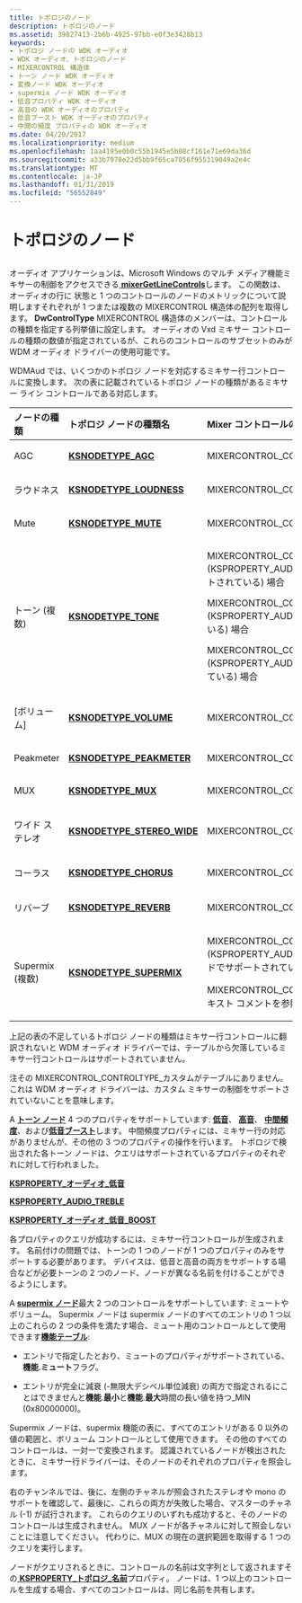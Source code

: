 ```yaml
---
title: トポロジのノード
description: トポロジのノード
ms.assetid: 39827413-2b6b-4925-97bb-e0f3e3428b13
keywords:
- トポロジ ノードの WDK オーディオ
- WDK オーディオ、トポロジのノード
- MIXERCONTROL 構造体
- トーン ノード WDK オーディオ
- 変換ノード WDK オーディオ
- supermix ノード WDK オーディオ
- 低音プロパティ WDK オーディオ
- 高音の WDK オーディオのプロパティ
- 低音ブースト WDK オーディオのプロパティ
- 中間の頻度 プロパティの WDK オーディオ
ms.date: 04/20/2017
ms.localizationpriority: medium
ms.openlocfilehash: 1aa4195e0b0c55b1945e5b08cf161e71e69da36d
ms.sourcegitcommit: a33b7978e22d5bb9f65ca7056f955319049a2e4c
ms.translationtype: MT
ms.contentlocale: ja-JP
ms.lasthandoff: 01/31/2019
ms.locfileid: "56552849"
---
```

# <a name="topology-nodes"></a>トポロジのノード


## <span id="topology_nodes"></span><span id="TOPOLOGY_NODES"></span>


オーディオ アプリケーションは、Microsoft Windows のマルチ メディア機能ミキサーの制御をアクセスできる[ **mixerGetLineControls**](https://msdn.microsoft.com/library/windows/desktop/dd757302)します。 この関数は、オーディオの行に 状態と 1 つのコントロールのノードのメトリックについて説明しますそれぞれが 1 つまたは複数の MIXERCONTROL 構造体の配列を取得します。 **DwControlType** MIXERCONTROL 構造体のメンバーは、コントロールの種類を指定する列挙値に設定します。 オーディオの Vxd ミキサー コントロールの種類の数値が指定されているが、これらのコントロールのサブセットのみが WDM オーディオ ドライバーの使用可能です。

WDMAud では、いくつかのトポロジ ノードを対応するミキサー行コントロールに変換します。 次の表に記載されているトポロジ ノードの種類があるミキサー ライン コントロールである対応します。

<table>
<colgroup>
<col width="33%" />
<col width="33%" />
<col width="33%" />
</colgroup>
<thead>
<tr class="header">
<th align="left">ノードの種類</th>
<th align="left">トポロジ ノードの種類名</th>
<th align="left">Mixer コントロールの種類名</th>
</tr>
</thead>
<tbody>
<tr class="odd">
<td align="left"><p>AGC</p></td>
<td align="left"><p><a href="https://msdn.microsoft.com/library/windows/hardware/ff537154" data-raw-source="[&lt;strong&gt;KSNODETYPE_AGC&lt;/strong&gt;](https://msdn.microsoft.com/library/windows/hardware/ff537154)"><strong>KSNODETYPE_AGC</strong></a></p></td>
<td align="left"><p>MIXERCONTROL_CONTROLTYPE_ONOFF</p></td>
</tr>
<tr class="even">
<td align="left"><p>ラウドネス</p></td>
<td align="left"><p><a href="https://msdn.microsoft.com/library/windows/hardware/ff537174" data-raw-source="[&lt;strong&gt;KSNODETYPE_LOUDNESS&lt;/strong&gt;](https://msdn.microsoft.com/library/windows/hardware/ff537174)"><strong>KSNODETYPE_LOUDNESS</strong></a></p></td>
<td align="left"><p>MIXERCONTROL_CONTROLTYPE_LOUDNESS</p></td>
</tr>
<tr class="odd">
<td align="left"><p>Mute</p></td>
<td align="left"><p><a href="https://msdn.microsoft.com/library/windows/hardware/ff537178" data-raw-source="[&lt;strong&gt;KSNODETYPE_MUTE&lt;/strong&gt;](https://msdn.microsoft.com/library/windows/hardware/ff537178)"><strong>KSNODETYPE_MUTE</strong></a></p></td>
<td align="left"><p>MIXERCONTROL_CONTROLTYPE_MUTE</p></td>
</tr>
<tr class="even">
<td align="left"><p>トーン (複数)</p></td>
<td align="left"><p><a href="https://msdn.microsoft.com/library/windows/hardware/ff537205" data-raw-source="[&lt;strong&gt;KSNODETYPE_TONE&lt;/strong&gt;](https://msdn.microsoft.com/library/windows/hardware/ff537205)"><strong>KSNODETYPE_TONE</strong></a></p></td>
<td align="left"><p>MIXERCONTROL_CONTROLTYPE_ONOFF (KSPROPERTY_AUDIO_BASS_BOOST がサポートされている) 場合</p>
<p>MIXERCONTROL_CONTROLTYPE_BASS (KSPROPERTY_AUDIO_BASS がサポートされている) 場合</p>
<p>MIXERCONTROL_CONTROLTYPE_TREBLE (KSPROPERTY_AUDIO_TREBLE がサポートされている) 場合</p></td>
</tr>
<tr class="odd">
<td align="left"><p>[ボリューム]</p></td>
<td align="left"><p><a href="https://msdn.microsoft.com/library/windows/hardware/ff537208" data-raw-source="[&lt;strong&gt;KSNODETYPE_VOLUME&lt;/strong&gt;](https://msdn.microsoft.com/library/windows/hardware/ff537208)"><strong>KSNODETYPE_VOLUME</strong></a></p></td>
<td align="left"><p>MIXERCONTROL_CONTROLTYPE_VOLUME</p></td>
</tr>
<tr class="even">
<td align="left"><p>Peakmeter</p></td>
<td align="left"><p><a href="https://msdn.microsoft.com/library/windows/hardware/ff537183" data-raw-source="[&lt;strong&gt;KSNODETYPE_PEAKMETER&lt;/strong&gt;](https://msdn.microsoft.com/library/windows/hardware/ff537183)"><strong>KSNODETYPE_PEAKMETER</strong></a></p></td>
<td align="left"><p>MIXERCONTROL_CONTROLTYPE_PEAKMETER</p></td>
</tr>
<tr class="odd">
<td align="left"><p>MUX</p></td>
<td align="left"><p><a href="https://msdn.microsoft.com/library/windows/hardware/ff537180" data-raw-source="[&lt;strong&gt;KSNODETYPE_MUX&lt;/strong&gt;](https://msdn.microsoft.com/library/windows/hardware/ff537180)"><strong>KSNODETYPE_MUX</strong></a></p></td>
<td align="left"><p>MIXERCONTROL_CONTROLTYPE_MUX</p></td>
</tr>
<tr class="even">
<td align="left"><p>ワイド ステレオ</p></td>
<td align="left"><p><a href="https://msdn.microsoft.com/library/windows/hardware/ff537194" data-raw-source="[&lt;strong&gt;KSNODETYPE_STEREO_WIDE&lt;/strong&gt;](https://msdn.microsoft.com/library/windows/hardware/ff537194)"><strong>KSNODETYPE_STEREO_WIDE</strong></a></p></td>
<td align="left"><p>MIXERCONTROL_CONTROLTYPE_FADER</p></td>
</tr>
<tr class="odd">
<td align="left"><p>コーラス</p></td>
<td align="left"><p><a href="https://msdn.microsoft.com/library/windows/hardware/ff537156" data-raw-source="[&lt;strong&gt;KSNODETYPE_CHORUS&lt;/strong&gt;](https://msdn.microsoft.com/library/windows/hardware/ff537156)"><strong>KSNODETYPE_CHORUS</strong></a></p></td>
<td align="left"><p>MIXERCONTROL_CONTROLTYPE_FADER</p></td>
</tr>
<tr class="even">
<td align="left"><p>リバーブ</p></td>
<td align="left"><p><a href="https://msdn.microsoft.com/library/windows/hardware/ff537189" data-raw-source="[&lt;strong&gt;KSNODETYPE_REVERB&lt;/strong&gt;](https://msdn.microsoft.com/library/windows/hardware/ff537189)"><strong>KSNODETYPE_REVERB</strong></a></p></td>
<td align="left"><p>MIXERCONTROL_CONTROLTYPE_FADER</p></td>
</tr>
<tr class="odd">
<td align="left"><p>Supermix (複数)</p></td>
<td align="left"><p><a href="https://msdn.microsoft.com/library/windows/hardware/ff537198" data-raw-source="[&lt;strong&gt;KSNODETYPE_SUPERMIX&lt;/strong&gt;](https://msdn.microsoft.com/library/windows/hardware/ff537198)"><strong>KSNODETYPE_SUPERMIX</strong></a></p></td>
<td align="left"><p>MIXERCONTROL_CONTROLTYPE_MUTE (KSPROPERTY_AUDIO_MUTE は supermix ノードでサポートされている) 場合</p>
<p>MIXERCONTROL_CONTROLTYPE_VOLUME (テキスト コメントを参照してください)</p></td>
</tr>
</tbody>
</table>

 

上記の表の不足しているトポロジ ノードの種類はミキサー行コントロールに翻訳されないと WDM オーディオ ドライバーでは、テーブルから欠落しているミキサー行コントロールはサポートされていません。

注その MIXERCONTROL\_CONTROLTYPE\_カスタムがテーブルにありません。 これは WDM オーディオ ドライバーは、カスタム ミキサーの制御をサポートされていないことを意味します。

A [**トーン ノード**](https://msdn.microsoft.com/library/windows/hardware/ff537205) 4 つのプロパティをサポートしています: [**低音**](https://msdn.microsoft.com/library/windows/hardware/ff537242)、 [**高音**](https://msdn.microsoft.com/library/windows/hardware/ff537308)、 [**中間頻度**](https://msdn.microsoft.com/library/windows/hardware/ff537290)、および[**低音ブースト**](https://msdn.microsoft.com/library/windows/hardware/ff537245)します。 中間頻度プロパティには、ミキサー行の対応がありませんが、その他の 3 つのプロパティの操作を行います。 トポロジで検出された各トーン ノードは、クエリはサポートされているプロパティのそれぞれに対して行われました。

[**KSPROPERTY\_オーディオ\_低音**](https://msdn.microsoft.com/library/windows/hardware/ff537242)

[**KSPROPERTY\_AUDIO\_TREBLE**](https://msdn.microsoft.com/library/windows/hardware/ff537308)

[**KSPROPERTY\_オーディオ\_低音\_BOOST**](https://msdn.microsoft.com/library/windows/hardware/ff537245)

各プロパティのクエリが成功するには、ミキサー行コントロールが生成されます。 名前付けの問題では、トーンの 1 つのノードが 1 つのプロパティのみをサポートする必要があります。 デバイスは、低音と高音の両方をサポートする場合などが必要トーンの 2 つのノード、ノードが異なる名前を付けることができるようにします。

A [ **supermix ノード**](https://msdn.microsoft.com/library/windows/hardware/ff537198)最大 2 つのコントロールをサポートしています: ミュートやボリューム。 Supermix ノードは supermix ノードのすべてのエントリの 1 つ以上のこれらの 2 つの条件を満たす場合、ミュート用のコントロールとして使用できます[**機能テーブル**](https://msdn.microsoft.com/library/windows/hardware/ff537088):

-   エントリで指定したとおり、ミュートのプロパティがサポートされている、**機能**.**ミュート**フラグ。

-   エントリが完全に減衰 (-無限大デシベル単位減衰) の両方で指定されるにことはできませんと**機能**.**最小**と**機能**.**最大**時間の長い値を持つ\_MIN (0x80000000)。

Supermix ノードは、supermix 機能の表に、すべてのエントリがある 0 以外の値の範囲と、ボリューム コントロールとして使用できます。 その他のすべてのコントロールは、一対一で変換されます。 認識されているノードが検出されたときに、ミキサー行ドライバーは、そのノードのそれぞれのプロパティを照会します。

右のチャンネルでは、後に、左側のチャネルが照会されたステレオや mono のサポートを確認して、最後に、これらの両方が失敗した場合、マスターのチャネル (-1) が試行されます。 これらのクエリのいずれも成功すると、そのノードのコントロールは生成されません。 MUX ノードが各チャネルに対して照会しないことに注意してください。 代わりに、MUX の現在の選択範囲を取得する 1 つのクエリを実行します。

ノードがクエリされるときに、コントロールの名前は文字列として返されますその[ **KSPROPERTY\_トポロジ\_名前**](https://msdn.microsoft.com/library/windows/hardware/ff565809)プロパティ。 ノードは、1 つ以上のコントロールを生成する場合、すべてのコントロールは、同じ名前を共有します。

 

 




